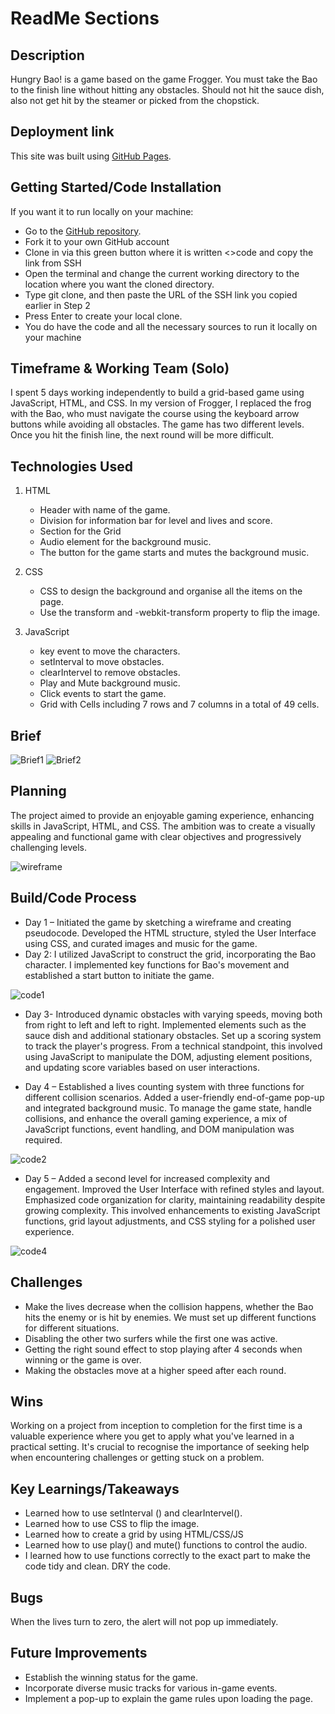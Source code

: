 # ReadMe Sections

## Description
Hungry Bao! is a game based on the game Frogger. You must take the Bao to the finish line without hitting any obstacles. Should not hit the sauce dish, also not get hit by the steamer or picked from the chopstick.

## Deployment link
This site was built using [GitHub Pages](https://yingjod.github.io/Hungry-BAO-/).


## Getting Started/Code Installation
If you want it to run locally on your machine:
 - Go to the [GitHub repository](https://github.com/yingjod/Hungry-BAO-).
 - Fork it to your own GitHub account
 - Clone in via this green button where it is written <>code and copy the link from SSH
 - Open the terminal and change the current working directory to the location where you want the cloned directory.
 - Type git clone, and then paste the URL of the SSH link you copied earlier in Step 2
 - Press Enter to create your local clone. 
 - You do have the code and all the necessary sources to run it locally on your machine

## Timeframe & Working Team (Solo)
I spent 5 days working independently to build a grid-based game using JavaScript, HTML, and CSS. In my version of Frogger, I replaced the frog with the Bao, who must navigate the course using the keyboard arrow buttons while avoiding all obstacles. The game has two different levels. Once you hit the finish line, the next round will be more difficult.



## Technologies Used

001. HTML
       - Header with name of the game.
       - Division for information bar for level and lives and score.
       - Section for the Grid
       - Audio element for the background music.
       - The button for the game starts and mutes the background music.
    
002. CSS
       - CSS to design the background and organise all the items on the page.
       - Use the transform and -webkit-transform property to flip the image.
         
003. JavaScript
       - key event to move the characters.
       - setInterval to move obstacles.
       - clearIntervel to remove obstacles.
       - Play and Mute background music.
       - Click events to start the game.
       - Grid with Cells including 7 rows and 7 columns in a total of 49 cells.


## Brief

![Brief1](/readmeimg/Brief1.png)
![Brief2](/readmeimg/Brief2.png)


## Planning
The project aimed to provide an enjoyable gaming experience, enhancing skills in JavaScript, HTML, and CSS. The ambition was to create a visually appealing and functional game with clear objectives and progressively challenging levels.

![wireframe](/readmeimg/wireframe.png)




## Build/Code Process

- Day 1 – Initiated the game by sketching a wireframe and creating pseudocode. Developed the HTML structure, styled the User Interface using CSS, and curated images and music for the game.
- Day 2: I utilized JavaScript to construct the grid, incorporating the Bao character. I implemented key functions for Bao's movement and established a start button to initiate the game.

![code1](/readmeimg/code1.png)

- Day 3- Introduced dynamic obstacles with varying speeds, moving both from right to left and left to right. Implemented elements such as the sauce dish and additional stationary obstacles. Set up a scoring system to track the player's progress. From a technical standpoint, this involved using JavaScript to manipulate the DOM, adjusting element positions, and updating score variables based on user interactions.


- Day 4 – Established a lives counting system with three functions for different collision scenarios. Added a user-friendly end-of-game pop-up and integrated background music. To manage the game state, handle collisions, and enhance the overall gaming experience, a mix of JavaScript functions, event handling, and DOM manipulation was required.

![code2](/readmeimg/code2.png)

- Day 5 – Added a second level for increased complexity and engagement. Improved the User Interface with refined styles and layout. Emphasized code organization for clarity, maintaining readability despite growing complexity. This involved enhancements to existing JavaScript functions, grid layout adjustments, and CSS styling for a polished user experience.

![code4](/readmeimg/code4.png)


## Challenges
- Make the lives decrease when the collision happens, whether the Bao hits the enemy or is hit by enemies. We must set up different functions for different situations.
- Disabling the other two surfers while the first one was active.
- Getting the right sound effect to stop playing after 4 seconds when winning or the game is over.
- Making the obstacles move at a higher speed after each round.

## Wins

Working on a project from inception to completion for the first time is a valuable experience where you get to apply what you've learned in a practical setting. It's crucial to recognise the importance of seeking help when encountering challenges or getting stuck on a problem.

## Key Learnings/Takeaways
- Learned how to use setInterval () and clearIntervel().
- Learned how to use CSS to flip the image.
- Learned how to create a grid by using HTML/CSS/JS
- Learned how to use play() and mute() functions to control the audio.
- I learned how to use functions correctly to the exact part to make the code tidy and clean. DRY the code.

## Bugs
When the lives turn to zero, the alert will not pop up immediately. 

## Future Improvements

- Establish the winning status for the game.
- Incorporate diverse music tracks for various in-game events.
- Implement a pop-up to explain the game rules upon loading the page.



